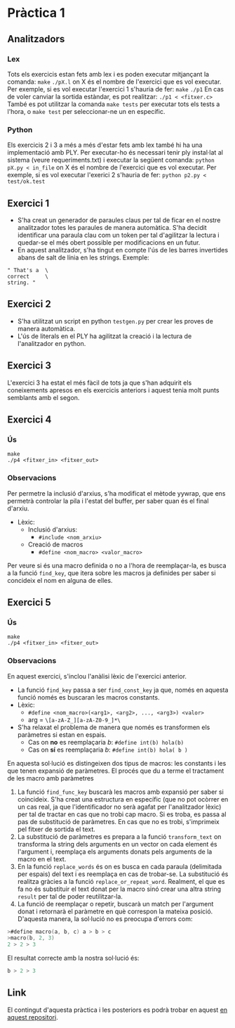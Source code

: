 # Pràctica 1


## Analitzadors

### Lex

  Tots els exercicis estan fets amb lex i es poden executar mitjançant la comanda:
    `make`
    `./pX.l`
  on X és el nombre de l'exercici que es vol executar. Per exemple, si es vol 
  executar l'exercici 1 s'hauria de fer:
    `make`
    `./p1`
  En cas de voler canviar la sortida estàndar, es pot realitzar:
  `./p1 < <fitxer.c>`
  També es pot utilitzar la comanda `make tests` per executar tots els tests a l'hora,
  o `make test` per seleccionar-ne un en específic.
  
### Python

  Els exercicis 2 i 3 a més a més d'estar fets amb lex també hi ha una implementació amb PLY.
  Per executar-ho és necessari tenir ply instal·lat al sistema (veure requeriments.txt) i executar
  la següent comanda:
    `python pX.py < in_file`
  on X és el nombre de l'exercici que es vol executar. Per exemple, si es vol executar l'exerici 2
  s'hauria de fer:
    `python p2.py < test/ok.test`

## Exercici 1

  - S'ha creat un generador de paraules claus per tal de ficar en el nostre analitzador totes les paraules de manera automàtica. S'ha decidit identificar una paraula clau com un token per tal d'agilitzar la lectura i quedar-se el més obert possible per modificacions en un futur.
  - En aquest analitzador, s'ha tingut en compte l'ús de les barres invertides abans de salt de línia en les strings. Exemple: 

```
" That's a  \
correct     \
string. "
```

## Exercici 2

- S'ha utilitzat un script en python `testgen.py` per crear les proves de manera automàtica.
- L'ús de literals en el PLY ha agilitzat la creació i la lectura de l'analitzador en python.

## Exercici 3

L'exercici 3 ha estat el més fàcil de tots ja que s'han adquirit els coneixements apresos en els exercicis anteriors i aquest tenia molt punts semblants amb el segon.

## Exercici 4

### Ús

```
make
./p4 <fitxer_in> <fitxer_out>
```

### Observacions

Per permetre la inclusió d'arxius, s'ha modificat el mètode yywrap, que ens permetrà controlar la pila i l'estat del buffer, per saber quan és el final d'arxiu.

- Lèxic:
  - Inclusió d'arxius:
    - `#include <nom_arxiu>`
  - Creació de macros
    - `#define <nom_macro> <valor_macro>`

Per veure si és una macro definida o no a l'hora de reemplaçar-la, es busca a la funció `find_key`, que itera sobre les macros ja definides per saber si concideix el nom en alguna de elles.

## Exercici 5

### Ús

```
make
./p4 <fitxer_in> <fitxer_out>
```

### Observacions

En aquest exercici, s'inclou l'anàlisi lèxic de l'exercici anterior.
  - La funció `find_key` passa a ser `find_const_key` ja que, només en aquesta funció només es buscaran les macros constants.
  - Lèxic:
    - `#define <nom_macro>(<arg1>, <arg2>, ..., <arg3>) <valor>`
    - arg = `\[a-zA-Z_][a-zA-Z0-9_]*\`
  - S'ha relaxat el problema de manera que només es transformen els paràmetres si estan en espais.
    - Cas on __no__ es reemplaçaria _b_: `#define int(b) hola(b)`
    - Cas on __sí__ es reemplaçaria _b_: `#define int(b) hola( b )`

 En aquesta sol·lució es distingeixen dos tipus de macros: les constants i les que tenen expansió de paràmetres. El procés que du a terme el tractament de les macro amb paràmetres 

1. La funció `find_func_key` buscarà les macros amb expansió per saber si coincideix. S'ha creat una estructura en específic (que no pot ocòrrer en un cas real, ja que l'identificador no serà agafat per l'analitzador lèxic) per tal de tractar en cas que no trobi cap macro. Si es troba, es passa al pas de substitució de paràmetres. En cas que no es trobi, s'imprimeix pel fitxer de sortida el text.
2. La substitució de paràmetres es prepara a la funció `transform_text` on transforma la string dels arguments en un vector on cada element és l'argument i, reemplaça els arguments donats pels arguments de la macro en el text.
3. En la funció `replace_words` és on es busca en cada paraula (delimitada per espais) del text i es reemplaça en cas de trobar-se. La substitució és realitza gràcies a la funció `replace_or_repeat_word`. Realment, el que es fa no és substituir el text donat per la macro sinó crear una altra string `result` per tal de poder reutilitzar-la.
4. La funció de reemplaçar o repetir, buscarà un match per l'argument donat i retornarà el paràmetre en què correspon la mateixa posició. D'aquesta manera, la sol·lució no es preocupa d'errors com:

```c
>#define macro(a, b, c) a > b > c
>macro(b, 2, 3)
2 > 2 > 3
```

El resultat correcte amb la nostra sol·lució és:

```c
b > 2 > 3
```

## Link

El contingut d'aquesta pràctica i les posteriors es podrà trobar en aquest [en aquest repositori](https://github.com/Oriolac/acts-llenguatges).